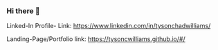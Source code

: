 ### Hi there 👋
 
 Linked-In Profile-
 Link:
 https://www.linkedin.com/in/tysonchadwilliams/
 
 Landing-Page/Portfolio
 link: 
 https://tysoncwilliams.github.io/#/
 

<!--
**TysonCWilliams/TysonCWilliams** is a ✨ _special_ ✨ repository because its `README.md` (this file) appears on your GitHub profile.

Here are some ideas to get you started:

- 🔭 I’m currently working on ...
- 🌱 I’m currently learning ...
- 👯 I’m looking to collaborate on ...
- 🤔 I’m looking for help with ...
- 💬 Ask me about ...
- 📫 How to reach me: ...
- 😄 Pronouns: ...
- ⚡ Fun fact: ...


Linked-In Profile-
Link:
https://www.linkedin.com/in/tysonchadwilliams/

-->
